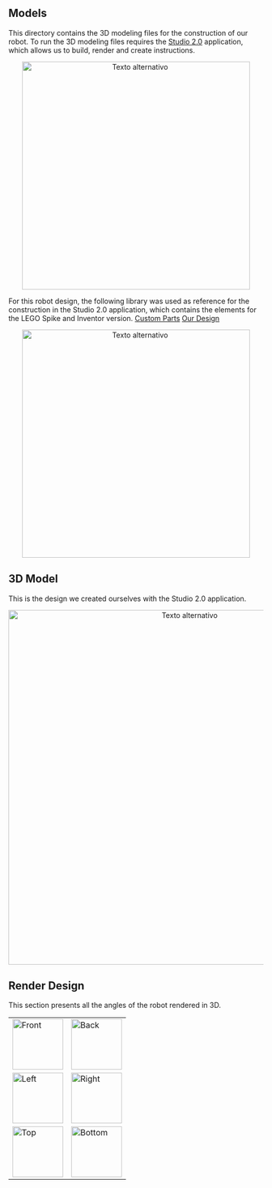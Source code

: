 ## Models
This directory contains the 3D modeling files for the construction of our robot.  To run the 3D modeling files requires the [Studio 2.0](https://www.bricklink.com/v3/studio/download.page) application, which allows us to build, render and create instructions.

<div style="text-align: center;">
  <img src="https://github.com/csvprobotica/RoSGhost/blob/main/models/Studio2.0.png" alt="Texto alternativo" width="450"/>
</div>

For this robot design, the following library was used as reference for the construction in the Studio 2.0 application, which contains the elements for the LEGO Spike and Inventor version. [Custom Parts](https://github.com/csvprobotica/RoSGhost/blob/main/models/CustomParts.rar) [Our Design](https://github.com/csvprobotica/RoSGhost/blob/main/models/3D_MODEL_ROSGHOST.io)

<div style="text-align: center;">
  <img src="https://github.com/csvprobotica/RoSGhost/blob/main/models/CustomParts.png" alt="Texto alternativo" width="450"/>
</div>


## 3D Model
This is the design we created ourselves with the Studio 2.0 application.

<div style="text-align: center;">
  <img src="https://github.com/csvprobotica/RoSGhost/blob/main/models/3D_Model_View.jpg" alt="Texto alternativo" width="700"/>
</div>

## Render Design
This section presents all the angles of the robot rendered in 3D.

<table>
  <tr>
    <td><img src="https://github.com/csvprobotica/RoSGhost/blob/main/models/v3/Front.jpg" alt="Front" width="100"/></td>
    <td><img src="https://github.com/csvprobotica/RoSGhost/blob/main/models/v3/Back.jpg" alt="Back" width="100"/></td>
  </tr>
  <tr>
    <td><img src="https://github.com/csvprobotica/RoSGhost/blob/main/models/v3/Left.jpg" alt="Left" width="100"/></td>
    <td><img src="https://github.com/csvprobotica/RoSGhost/blob/main/models/v3/Right.jpg" alt="Right" width="100"/></td>
  </tr>
  <tr>
    <td><img src="https://github.com/csvprobotica/RoSGhost/blob/main/models/v3/Top.jpg" alt="Top" width="100"/></td>
    <td><img src="https://github.com/csvprobotica/RoSGhost/blob/main/models/v3/Bottom.jpg" alt="Bottom" width="100"/></td>
  </tr>
</table>
